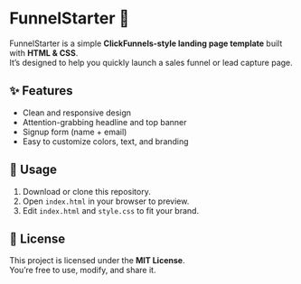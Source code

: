 # FunnelStarter 🚀

FunnelStarter is a simple **ClickFunnels-style landing page template** built with **HTML & CSS**.  
It’s designed to help you quickly launch a sales funnel or lead capture page.  

## ✨ Features
- Clean and responsive design  
- Attention-grabbing headline and top banner  
- Signup form (name + email)  
- Easy to customize colors, text, and branding  

## 🚀 Usage
1. Download or clone this repository.  
2. Open `index.html` in your browser to preview.  
3. Edit `index.html` and `style.css` to fit your brand.  

## 📄 License
This project is licensed under the **MIT License**.  
You’re free to use, modify, and share it.  
